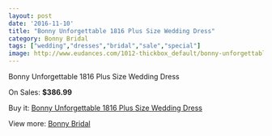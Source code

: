 ```yaml
---
layout: post
date: '2016-11-10'
title: "Bonny Unforgettable 1816 Plus Size Wedding Dress"
category: Bonny Bridal
tags: ["wedding","dresses","bridal","sale","special"]
image: http://www.eudances.com/1012-thickbox_default/bonny-unforgettable-1816-plus-size-wedding-dress.jpg
---
```

Bonny Unforgettable 1816 Plus Size Wedding Dress

On Sales: **$386.99**
<a href="https://www.eudances.com/en/bonny-bridal/362-bonny-unforgettable-1816-plus-size-wedding-dress.html"><amp-img layout="responsive" width="600" height="600" src="//www.eudances.com/1012-thickbox_default/bonny-unforgettable-1816-plus-size-wedding-dress.jpg" alt="Bonny Unforgettable 1816 Plus Size Wedding Dress 0" /></a>
<a href="https://www.eudances.com/en/bonny-bridal/362-bonny-unforgettable-1816-plus-size-wedding-dress.html"><amp-img layout="responsive" width="600" height="600" src="//www.eudances.com/1013-thickbox_default/bonny-unforgettable-1816-plus-size-wedding-dress.jpg" alt="Bonny Unforgettable 1816 Plus Size Wedding Dress 1" /></a>

Buy it: [Bonny Unforgettable 1816 Plus Size Wedding Dress](https://www.eudances.com/en/bonny-bridal/362-bonny-unforgettable-1816-plus-size-wedding-dress.html "Bonny Unforgettable 1816 Plus Size Wedding Dress")

View more: [Bonny Bridal](https://www.eudances.com/en/3-bonny-bridal "Bonny Bridal")